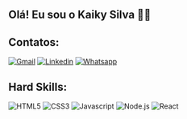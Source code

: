 ## Olá! Eu sou o Kaiky Silva 👋🏽

## Contatos:

[![Gmail](https://img.shields.io/badge/Gmail-D14836?style=for-the-badge&logo=gmail&logoColor=white)](kaikysillva72@gmai.com.br)
[![Linkedin](https://img.shields.io/badge/LinkedIn-0077B5?style=for-the-badge&logo=linkedin&logoColor=white)](www.linkedin.com/in/kaiky-barbosa)
[![Whatsapp](	https://img.shields.io/badge/WhatsApp-25D366?style=for-the-badge&logo=whatsapp&logoColor=white)](https://wa.me/5531997603116)

## Hard Skills:

<div style = "display: inline_block"><br\>
<img aling = "center" alt = "HTML5" src = "https://img.shields.io/badge/HTML5-E34F26?style=for-the-badge&logo=html5&logoColor=white" />
<img aling = "center" alt = "CSS3" src = "https://img.shields.io/badge/CSS3-1572B6?style=for-the-badge&logo=css3&logoColor=white" />
<img aling = "center" alt = "Javascript" src = "https://img.shields.io/badge/JavaScript-F7DF1E?style=for-the-badge&logo=javascript&logoColor=black" />
<img aling = "center" alt = "Node.js" src = "https://img.shields.io/badge/Node.js-43853D?style=for-the-badge&logo=node.js&logoColor=white" />
<img aling = "center" alt = "React" src = "https://img.shields.io/badge/React-20232A?style=for-the-badge&logo=react&logoColor=61DAFB" />
</div>






